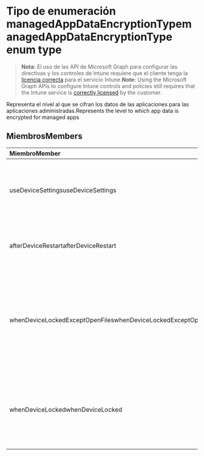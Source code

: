 # <a name="managedappdataencryptiontype-enum-type"></a><span data-ttu-id="0e7e1-101">Tipo de enumeración managedAppDataEncryptionType</span><span class="sxs-lookup"><span data-stu-id="0e7e1-101">managedAppDataEncryptionType enum type</span></span>

> <span data-ttu-id="0e7e1-102">**Nota:** El uso de las API de Microsoft Graph para configurar las directivas y los controles de Intune requiere que el cliente tenga la [licencia correcta](https://go.microsoft.com/fwlink/?linkid=839381) para el servicio Intune.</span><span class="sxs-lookup"><span data-stu-id="0e7e1-102">**Note:** Using the Microsoft Graph APIs to configure Intune controls and policies still requires that the Intune service is [correctly licensed](https://go.microsoft.com/fwlink/?linkid=839381) by the customer.</span></span>

<span data-ttu-id="0e7e1-103">Representa el nivel al que se cifran los datos de las aplicaciones para las aplicaciones administradas.</span><span class="sxs-lookup"><span data-stu-id="0e7e1-103">Represents the level to which app data is encrypted for managed apps</span></span>
## <a name="members"></a><span data-ttu-id="0e7e1-104">Miembros</span><span class="sxs-lookup"><span data-stu-id="0e7e1-104">Members</span></span>
|<span data-ttu-id="0e7e1-105">Miembro</span><span class="sxs-lookup"><span data-stu-id="0e7e1-105">Member</span></span>|<span data-ttu-id="0e7e1-106">Valor</span><span class="sxs-lookup"><span data-stu-id="0e7e1-106">Value</span></span>|<span data-ttu-id="0e7e1-107">Descripción</span><span class="sxs-lookup"><span data-stu-id="0e7e1-107">Description</span></span>|
|:---|:---|:---|
|<span data-ttu-id="0e7e1-108">useDeviceSettings</span><span class="sxs-lookup"><span data-stu-id="0e7e1-108">useDeviceSettings</span></span>|<span data-ttu-id="0e7e1-109">0</span><span class="sxs-lookup"><span data-stu-id="0e7e1-109">0%</span></span>|<span data-ttu-id="0e7e1-110">Los datos de las aplicaciones se cifran según la configuración predeterminada en el dispositivo.</span><span class="sxs-lookup"><span data-stu-id="0e7e1-110">App data is encrypted based on the default settings on the device.</span></span>|
|<span data-ttu-id="0e7e1-111">afterDeviceRestart</span><span class="sxs-lookup"><span data-stu-id="0e7e1-111">afterDeviceRestart</span></span>|<span data-ttu-id="0e7e1-112">1</span><span class="sxs-lookup"><span data-stu-id="0e7e1-112">-1</span></span>|<span data-ttu-id="0e7e1-113">Los datos de las aplicaciones se cifran cuando se reinicia el dispositivo.</span><span class="sxs-lookup"><span data-stu-id="0e7e1-113">App data is encrypted when the device is restarted.</span></span>|
|<span data-ttu-id="0e7e1-114">whenDeviceLockedExceptOpenFiles</span><span class="sxs-lookup"><span data-stu-id="0e7e1-114">whenDeviceLockedExceptOpenFiles</span></span>|<span data-ttu-id="0e7e1-115">2</span><span class="sxs-lookup"><span data-stu-id="0e7e1-115">-2</span></span>|<span data-ttu-id="0e7e1-116">Los datos de las aplicaciones asociadas con esta directiva se cifran cuando el dispositivo se bloquea, excepto los datos de los archivos que están abiertos.</span><span class="sxs-lookup"><span data-stu-id="0e7e1-116">App data associated with this policy is encrypted when the device is locked, except data in files that are open</span></span>|
|<span data-ttu-id="0e7e1-117">whenDeviceLocked</span><span class="sxs-lookup"><span data-stu-id="0e7e1-117">whenDeviceLocked</span></span>|<span data-ttu-id="0e7e1-118">3</span><span class="sxs-lookup"><span data-stu-id="0e7e1-118">-3</span></span>|<span data-ttu-id="0e7e1-119">Los datos de las aplicaciones asociadas con esta directiva se cifran cuando el dispositivo se bloquea.</span><span class="sxs-lookup"><span data-stu-id="0e7e1-119">App data associated with this policy is encrypted when the device is locked</span></span>|








